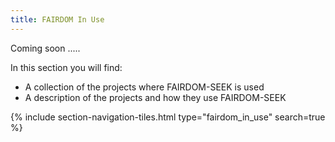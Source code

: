 ```yaml
---
title: FAIRDOM In Use 
---
```


Coming soon .....

In this section you will find:

- A collection of the projects where FAIRDOM-SEEK is used
- A description of the projects and how they use FAIRDOM-SEEK

{% include section-navigation-tiles.html type="fairdom_in_use" search=true %}

